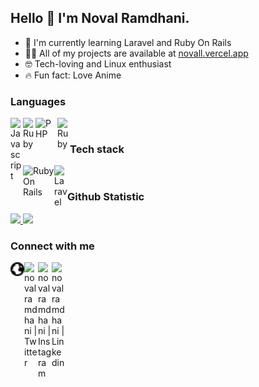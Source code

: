 ## Hello 👋 I'm Noval Ramdhani.

- 🌱 I'm currently learning Laravel and Ruby On Rails
- 👨‍💻 All of my projects are available at [novall.vercel.app](https://novall.vercel.app/projects)
- 🤓 Tech-loving and Linux enthusiast
- 🔥 Fun fact: Love Anime

### Languages
<a href=""><img align="left" alt="Javascript" title="Javascript" width="20px" src="https://cdn.worldvectorlogo.com/logos/logo-javascript.svg" /></a>
<a href="https://www.ruby-lang.org/en/"><img align="left" alt="Ruby" title="Ruby" width="20px" src="https://cdn.worldvectorlogo.com/logos/typescript.svg" /></a>
<a href="https://php.net/"><img align="left" alt="PHP" title="PHP" width="35px" src="https://cdn.worldvectorlogo.com/logos/php-1.svg" /></a>
<a href="https://www.ruby-lang.org/en/"><img align="left" alt="Ruby" title="Ruby" width="20px" src="https://cdn.worldvectorlogo.com/logos/ruby.svg" /></a>

<br />

### Tech stack

<a href="https://rubyonrails.org/"><img align="left" alt="Ruby On Rails" title="Ruby On Rails" width="50px" src="https://cdn.worldvectorlogo.com/logos/rails-1.svg" /></a>
<a href="https://laravel.com/"><img align="left" alt="Laravel" title="Laravel" width="21px" src="https://cdn.worldvectorlogo.com/logos/laravel-2.svg" /></a>

<br />

### Github Statistic
<p align="left">
<a href="https://github.com/novalramdhani">
  <img height="180em" src="https://github-readme-stats-eight-theta.vercel.app/api?username=novalramdhani&show_icons=true&theme=algolia&include_all_commits=true&count_private=true"/>
  <img height="180em" src="https://github-readme-stats-eight-theta.vercel.app/api/top-langs/?username=novalramdhani&layout=compact&langs_count=8&theme=algolia"/>
</a>
</p>

### Connect with me

[<img align="left" alt="novalramdhani.github.io" width="22px" src="https://raw.githubusercontent.com/iconic/open-iconic/master/svg/globe.svg" />][website]
[<img align="left" alt="novalramdhani | Twitter" width="22px" src="https://cdn.jsdelivr.net/npm/simple-icons@v3/icons/twitter.svg" />][twitter]
[<img align="left" alt="novalramdhani | Instagram" width="22px" src="https://cdn.jsdelivr.net/npm/simple-icons@v3/icons/instagram.svg" />][instagram]
[<img align="left" alt="novalramdhani | Linkedin" width="22px" src="https://cdn.jsdelivr.net/npm/simple-icons@v3/icons/linkedin.svg" />][linkedin]

[website]: https://novall.vercel.app
[twitter]: https://twitter.com/novallramdhani
[instagram]: https://www.instagram.com/novallrmdhni
[linkedin]: https://www.linkedin.com/in/noval-ramdhani-26a127219/
